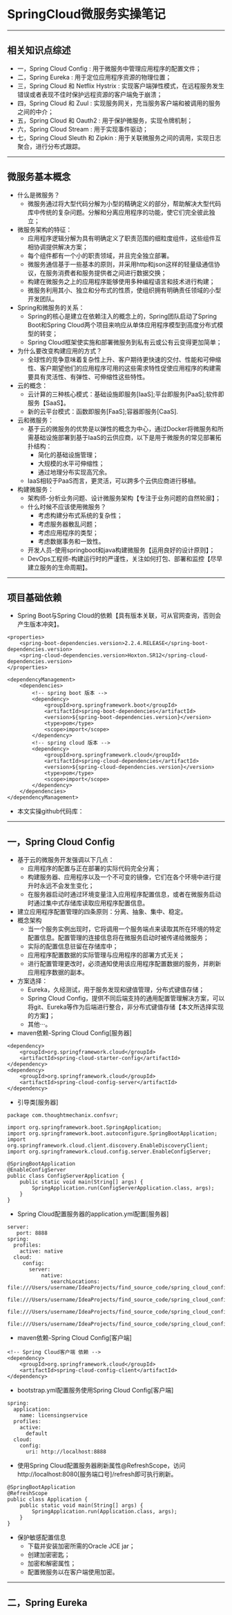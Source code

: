 # SpringCloud微服务实操笔记
***
## 相关知识点综述
   * 一，Spring Cloud Config : 用于微服务中管理应用程序的配置文件；
   * 二，Spring Eureka : 用于定位应用程序资源的物理位置；
   * 三，Spring Cloud 和 Netflix Hystrix : 实现客户端弹性模式，在远程服务发生错误或者表现不佳时保护远程资源的客户端免于崩溃；
   * 四，Spring Cloud 和 Zuul : 实现服务网关，充当服务客户端和被调用的服务之间的中介；
   * 五，Spring Cloud 和 Oauth2 : 用于保护微服务，实现令牌机制；
   * 六，Spring Cloud Stream : 用于实现事件驱动；
   * 七，Spring Cloud Sleuth 和 Zipkin : 用于关联微服务之间的调用，实现日志聚合，进行分布式跟踪。
***
## 微服务基本概念
* 什么是微服务？
   * 微服务通过将大型代码分解为小型的精确定义的部分，帮助解决大型代码库中传统的复杂问题。分解和分离应用程序的功能，使它们完全彼此独立；
* 微服务架构的特征：
   * 应用程序逻辑分解为具有明确定义了职责范围的细粒度组件，这些组件互相协调提供解决方案；
   * 每个组件都有一个小的职责领域，并且完全独立部署。
   * 微服务通信基于一些基本的原则，并采用http和json这样的轻量级通信协议，在服务消费者和服务提供者之间进行数据交换；
   * 构建在微服务之上的应用程序能够使用多种编程语言和技术进行构建；
   * 微服务利用其小、独立和分布式的性质，使组织拥有明确责任领域的小型开发团队。
* Spring和微服务的关系：
   * Spring的核心是建立在依赖注入的概念上的，Spring团队启动了Spring Boot和Spring Cloud两个项目来响应从单体应用程序模型到高度分布式模型的转变；
   * Spring Cloud框架使实施和部署微服务到私有云或公有云变得更加简单；
* 为什么要改变构建应用的方式？
   * 全球性的竞争意味着复杂性上升、客户期待更快速的交付、性能和可伸缩性、客户期望他们的应用程序可用的这些需求特性促使应用程序的构建需要具有灵活性、有弹性、可伸缩性这些特性。
* 云的概念：
   * 云计算的三种核心模式：基础设施即服务[IaaS];平台即服务[PaaS];软件即服务【SaaS】。
   * 新的云平台模式：函数即服务[FaaS];容器即服务[CaaS].
* 云和微服务：
   * 基于云的微服务的优势是以弹性的概念为中心，通过Docker将微服务和所需基础设施部署到基于IaaS的云供应商，以下是用于微服务的常见部署拓扑结构：
      * 简化的基础设施管理；
      * 大规模的水平可伸缩性；
      * 通过地理分布实现高冗余。
   * IaaS相较于PaaS而言，更灵活，可以跨多个云供应商进行移植。
* 构建微服务：
   * 架构师-分析业务问题、设计微服务架构【专注于业务问题的自然轮廓】；
   * 什么时候不应该使用微服务？
      * 考虑构建分布式系统的复杂性；
      * 考虑服务器散乱问题；
      * 考虑应用程序的类型；
      * 考虑数据事务和一致性。
   * 开发人员-使用springboot和java构建微服务【运用良好的设计原则】；
   * DevOps工程师-构建运行时的严谨性，关注如何打包、部署和监控【尽早建立服务的生命周期】。
***
## 项目基础依赖
* Spring Boot与Spring Cloud的依赖【具有版本关联，可从官网查询，否则会产生版本冲突】。
```
<properties>
    <spring-boot-dependencies.version>2.2.4.RELEASE</spring-boot-dependencies.version>
    <spring-cloud-dependencies.version>Hoxton.SR12</spring-cloud-dependencies.version>
</properties>

<dependencyManagement>
    <dependencies>
        <!-- spring boot 版本 -->
        <dependency>
            <groupId>org.springframework.boot</groupId>
            <artifactId>spring-boot-dependencies</artifactId>
            <version>${spring-boot-dependencies.version}</version>
            <type>pom</type>
            <scope>import</scope>
        </dependency>
        <!-- spring cloud 版本 -->
        <dependency>
            <groupId>org.springframework.cloud</groupId>
            <artifactId>spring-cloud-dependencies</artifactId>
            <version>${spring-cloud-dependencies.version}</version>
            <type>pom</type>
            <scope>import</scope>
        </dependency>
    </dependencies>
</dependencyManagement>
```
* 本文实操github代码库：
***
## 一，Spring Cloud Config
* 基于云的微服务开发强调以下几点：
   * 应用程序的配置与正在部署的实际代码完全分离；
   * 构建服务器、应用程序以及一个不可变的镜像，它们在各个环境中进行提升时永远不会发生变化；
   * 在服务器启动时通过环境变量注入应用程序配置信息，或者在微服务启动时通过集中式存储库读取应用程序配置信息。
* 建立应用程序配置管理的四条原则：分离、抽象、集中、稳定。
* 概念架构
   * 当一个服务实例出现时，它将调用一个服务端点来读取其所在环境的特定配置信息。配置管理的连接信息将在微服务启动时被传递给微服务；
   * 实际的配置信息驻留在存储库中；
   * 应用程序配置数据的实际管理与应用程序的部署方式无关；
   * 进行配置管理更改时，必须通知使用该应用程序配置数据的服务，并刷新应用程序数据的副本。
* 方案选择：
   * Eureka，久经测试，用于服务发现和键值管理，分布式键值存储；
   * Spring Cloud Config，提供不同后端支持的通用配置管理解决方案，可以将git、Eureka等作为后端进行整合，非分布式键值存储【本文所选择实现的方案】；
   * 其他···。
* maven依赖-Spring Cloud Config[服务器]
```
<dependency>
    <groupId>org.springframework.cloud</groupId>
    <artifactId>spring-cloud-starter-config</artifactId>
</dependency>
<dependency>
    <groupId>org.springframework.cloud</groupId>
    <artifactId>spring-cloud-config-server</artifactId>
</dependency>
```
* 引导类[服务器]
```
package com.thoughtmechanix.confsvr;

import org.springframework.boot.SpringApplication;
import org.springframework.boot.autoconfigure.SpringBootApplication;
import org.springframework.cloud.client.discovery.EnableDiscoveryClient;
import org.springframework.cloud.config.server.EnableConfigServer;

@SpringBootApplication
@EnableConfigServer
public class ConfigServerApplication {
    public static void main(String[] args) {
        SpringApplication.run(ConfigServerApplication.class, args);
    }
}
```
* Spring Cloud配置服务器的application.yml配置[服务器]
```
server:
   port: 8888
spring:
  profiles:
    active: native
  cloud:
     config:
       server:
           native:
              searchLocations: file:///Users/username/IdeaProjects/find_source_code/spring_cloud_config/src/main/resources/config/licensingservice,
                               file:///Users/username/IdeaProjects/find_source_code/spring_cloud_config/src/main/resources/config/organizationservice,
                               file:///Users/username/IdeaProjects/find_source_code/spring_cloud_config/src/main/resources/config/specialroutesservice,
                               file:///Users/username/IdeaProjects/find_source_code/spring_cloud_config/src/main/resources/config/authenticationservice
```
* maven依赖-Spring Cloud Config[客户端]
```
<!-- Spring Cloud客户端 依赖 -->
<dependency>
    <groupId>org.springframework.cloud</groupId>
    <artifactId>spring-cloud-config-client</artifactId>
</dependency>
```
* bootstrap.yml配置服务使用Spring Cloud Config[客户端]
```
spring:
  application:
    name: licensingservice
  profiles:
    active:
      default
  cloud:
    config:
      uri: http://localhost:8888
```
* 使用Spring Cloud配置服务器刷新属性@RefreshScope，访问http://localhost:8080[服务端口号]/refresh即可执行刷新。
```
@SpringBootApplication
@RefreshScope
public class Application {
    public static void main(String[] args) {
        SpringApplication.run(Application.class, args);
    }
}
```
* 保护敏感配置信息
   * 下载并安装加密所需的Oracle JCE jar；
   * 创建加密密匙；
   * 加密和解密属性；
   * 配置微服务以在客户端使用加密。
***
## 二，Spring Eureka
